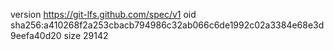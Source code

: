version https://git-lfs.github.com/spec/v1
oid sha256:a410268f2a253cbacb794986c32ab066c6de1992c02a3384e68e3d9eefa40d20
size 29142
